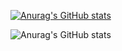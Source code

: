 [![Anurag's GitHub stats](https://github-readme-stats.vercel.app/api?username=cikzz)](https://github.com/cikzz/cikzz)

![Anurag's GitHub stats](https://github-readme-stats.vercel.app/api?username=cikzz&show_icons=true&theme=cobalt)
